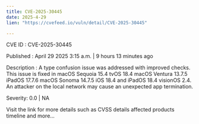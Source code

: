 ```yaml
---
title: CVE-2025-30445
date: 2025-4-29
lien: "https://cvefeed.io/vuln/detail/CVE-2025-30445"

---
```


CVE ID : CVE-2025-30445

Published :  April 29
2025
3:15 a.m. | 9 hours
13 minutes ago

Description : A type confusion issue was addressed with improved checks. This issue is fixed in macOS Sequoia 15.4
tvOS 18.4
macOS Ventura 13.7.5
iPadOS 17.7.6
macOS Sonoma 14.7.5
iOS 18.4 and iPadOS 18.4
visionOS 2.4. An attacker on the local network may cause an unexpected app termination.

Severity: 0.0 | NA

Visit the link for more details
such as CVSS details
affected products
timeline
and more...
